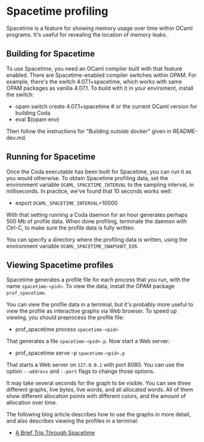 # Spacetime profiling

Spacetime is a feature for showing memory usage over time within OCaml programs. It's useful
for revealing the location of memory leaks.

## Building for Spacetime

To use Spacetime, you need an OCaml compiler built with that feature enabled. There are
Spacetime-enabled compiler switches within OPAM. For example, there's the switch 
4.07.1+spacetime, which works with same OPAM packages as vanilla 4.07.1. To build
with it in your enviroment, install the switch:

* opam switch create 4.07.1+spacetime # or the current OCaml version for building Coda 
* eval $(opam env)

Then follow the instructions for "Building outside docker" given in README-dev.md.

## Running for Spacetime

Once the Coda executable has been built for Spacetime, you can run it as you would otherwise.
To obtain Spacetime profiling data, set the environment variable `OCAML_SPACETIME_INTERVAL`
to the sampling interval, in milliseconds. In practice, we've found that 10 seconds works well:

* export `OCAML_SPACETIME_INTERVAL`=10000

With that setting running a Coda daemon for an hour generates perhaps 500 Mb of profile data.
When done profiling, terminate the daemon with Ctrl-C, to make sure the profile data is fully
written.

You can specify a directory where the profiling data is written, using the environment
variable `OCAML_SPACETIME_SNAPSHOT_DIR`.

## Viewing Spacetime profiles

Spacetime generates a profile file for each process that you run, with the name `spacetime-<pid>`. 
To view the data, install the OPAM package `prof_spacetime`.

You can view the profile data in a terminal, but it's probably more useful to view the profile
as interactive graphs via Web browser. To speed up viewing, you should preprocess the 
profile file:

* prof_spacetime process `spacetime-<pid>`

That generates a file `spacetime-<pid>.p`. Now start a Web server:

* prof_spacetime serve -p `spacetime-<pid>.p`

That starts a Web server on `127.0.0.1` with port 8080. You can use the option `--address` and
`--port` flags to change those options.

It may take several seconds for the graph to be visible. You can see three different graphs, 
live bytes, live words, and all allocated words. All of them show different allocation points
with different colors, and the amount of allocation over time.

The following blog article describes how to use the graphs in more detail, and also describes
viewing the profiles in a terminal:

* [A Brief Trip Through Spacetime](https://blog.janestreet.com/a-brief-trip-through-spacetime/)
